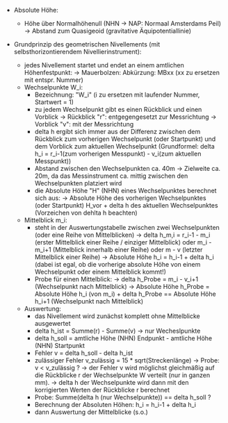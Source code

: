 - Absolute Höhe: 
    - Höhe über Normalhöhenull (NHN -> NAP: Normaal Amsterdams Peil) 
        -> Abstand zum Quasigeoid (gravitative Äquipotentiallinie)

- Grundprinzip des geometrischen Nivellements (mit selbsthorizontierendem Nivellierinstrument): 
    - jedes Nivellement startet und endet an einem amtlichen Höhenfestpunkt:
        -> Mauerbolzen: Abkürzung: MBxx (xx zu ersetzen mit entspr. Nummer)
    - Wechselpunkte W_i: 
        - Bezeichnung: "W_i" (i zu ersetzen mit laufender Nummer, Startwert = 1)
        - zu jedem Wechselpunkt gibt es einen Rückblick und einen Vorblick
            -> Rückblick "r": entgegengesetzt zur Messrichtung
            -> Vorblick "v": mit der Messrichtung
        - delta h ergibt sich immer aus der Differenz zwischen dem Rückblick zum vorherigen Wechselpunkt (oder Startpunkt) und dem Vorblick zum aktuellen Wechselpunkt (Grundformel: delta h_i = r_i-1(zum vorherigen Messpunkt) - v_i(zum aktuellen Messpunkt))
        - Abstand zwischen den Wechselpunkten ca. 40m -> Zielweite ca. 20m, da das Messinstrument ca. mittig zwischen den Wechselpunkten platziert wird
        - die Absolute Höhe "H" (NHN) eines Wechselpunktes berechnet sich aus: 
            -> Absolute Höhe des vorherigen Wechselpunktes (oder Startpunkt) H_vor + delta h des aktuellen Wechselpunktes (Vorzeichen von dehlta h beachten)
    - Mittelblick m_i: 
        - steht in der Auswertungstabelle zwischen zwei Wechselpunkten (oder eine Reihe von Mittelblicken)
            -> delta h_m,i = r_i-1 - m_i (erster Mittelblick einer Reihe / einziger Mittelblick) oder m_i - m_i+1 (Mittelblick innerhalb einer Reihe) oder m - v (letzter Mittelblick einer Reihe)
            -> Absolute Höhe h_i = h_i-1 + delta h_i (dabei ist egal, ob die vorherige absolute Höhe von einem Wechselpunkt oder einem Mittelblick kommt!)
        - Probe für einen Mittelblick:
            -> delta h_Probe = m_i - v_i+1 (Wechselpunkt nach Mittelblick)
            -> Absolute Höhe h_Probe = Absolute Höhe h_i (von m_i) + delta h_Probe == Absolute Höhe h_i+1 (Wechselpunkt nach Mittelblick)
    - Auswertung: 
        - das Nivellement wird zunächst komplett ohne Mittelblicke ausgewertet
        - delta h_ist = Summe(r) - Summe(v) -> nur Wecheslpunkte
        - delta h_soll = amtliche Höhe (NHN) Endpunkt - amtliche Höhe (NHN) Startpunkt
        - Fehler v = delta h_soll - delta h_ist
        - zulässiger Fehler v_zulässig = 15 * sqrt(Streckenlänge)
            -> Probe: v < v_zulässig ? 
            -> der Fehler v wird möglichst gleichmäßig auf die Rückblicke r der Wechselpunkte W verteilt (nur in ganzen mm). 
            -> delta h der Wechselpunkte wird dann mit den korrigierten Werten der Rückblicke r berechnet
        - Probe: Summe(delta h (nur Wechselpunkte)) == delta h_soll ?
        - Berechnung der Absoluten Höhen: h_i = h_i-1 + delta h_i
        - dann Auswertung der Mittelblicke (s.o.)